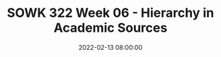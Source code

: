 ---
layout: single_presentation
name: sowk-322-week-06-hierarchy-in-academic-sources.md
title: "SOWK 322 Week 06 - Hierarchy in Academic Sources"
date:  2022-02-13 08:00:00
presentation_id: 4OK949
permalink: /4OK949/
redirect_from:
  - /presentations/4OK949/sowk-322-week-06-hierarchy-in-academic-sources
slides: 
  - slide_name: deck-7940-large-0.jpeg
    slide_text: >
      <p>HIERARCHY IN ACADEMIC SOURCES
      and Researching Advice for Social Work Students</p>
      
  - slide_name: deck-7940-large-1.jpeg
    slide_text: >
      <p>Practice writing
      🦁 📝 📒 broadly, deeply, and critically
      Read
      (Robbins, 2016)
      Have Courage</p>
      
  - slide_name: deck-7940-large-2.jpeg
    slide_text: >
      <p>START BROAD Wikipedia General google search
      Academic Database Google Scholar</p>
      
  - slide_name: deck-7940-large-3.jpeg
    slide_text: >
      <p>The original materials on which other research is based Primary
      Original written works (i.e. poems, diaries, court records, interviews, surveys, and original research/fieldwork) Research published in scholarly/academic journals.
      SOURCES IN ACADEMIC LEARNING
      (McQuade University Library, 2018)</p>
      
  - slide_name: deck-7940-large-4.jpeg
    slide_text: >
      <p>Sources are those that describe or analyze primary sources Secondary
      Reference materials (i.e. dictionaries, encyclopedias, textbooks) Books and articles that interpret, review, or synthesize original research/fieldwork.
      SOURCES IN ACADEMIC LEARNING
      (McQuade University Library, 2018)</p>
      
  - slide_name: deck-7940-large-5.jpeg
    slide_text: >
      <p>Used to organize and locate secondary and primary sources Tertiary
      Indexes (provide citations that fully identify a work) Abstracts (summarize the primary or secondary sources) Databases (usually include abstracts and resources)
      SOURCES IN ACADEMIC LEARNING
      (McQuade University Library, 2018)</p>
      
  - slide_name: deck-7940-large-6.jpeg
    slide_text: >
      <p>Easier Source
      HIERARCHY OF SOURCES
      ➤
      Personal opinions
      ➤
      Information from an individual
      ➤
      Information from crowdsourced information (i.e. Wikipedia)
      ➤
      Information from an organization
      ➤
      Information from a governmental organization
      ➤
      Information from a scholarly source
      ➤
      Laws or other such primary sources
      ➤
      Peer-reviewed sources
      Better Academic Source</p>
      
  - slide_name: deck-7940-large-7.jpeg
    slide_text: >
      <p>Authority Purpose Publication &amp; Format Relevance Date of Publication Documentation (Berkeley Library University of California, 2018)
      SOURCES IN ACADEMIC LEARNING</p>
      
presentation_description: >
  <p>Knowing how to start a research project and get to the end is challenging. Developing your academic voice can take years and is an area in which we can continually grow. In our academic writing, especially as we are just starting, it can be challenging to determine the best source to use.</p>
  <p>Robbins (2016) describes how social work students can find their academic voice through reading, practicing writing, and having the courage to receive feedback.</p>
  
downloadable_slides: deck-7940.pdf
slides_count: 8
header:
  teaser: deck-7940-thumb-0.jpeg
presentation_video: "https://www.youtube.com/embed/nNtFzoYlJkk?si=VuGtjHRN_73uovON"
location: "Heritage University"
tags:
  - Heritage University
  - BASW Program
  - SOWK 322
---